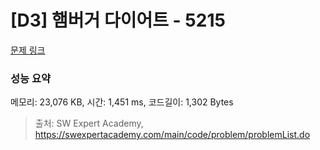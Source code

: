 # [D3] 햄버거 다이어트 - 5215 

[문제 링크](https://swexpertacademy.com/main/code/problem/problemDetail.do?contestProbId=AWT-lPB6dHUDFAVT) 

### 성능 요약

메모리: 23,076 KB, 시간: 1,451 ms, 코드길이: 1,302 Bytes



> 출처: SW Expert Academy, https://swexpertacademy.com/main/code/problem/problemList.do